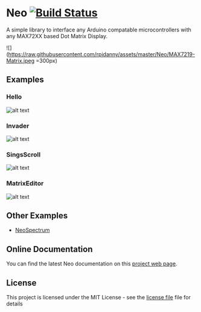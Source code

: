 # Neo [![Build Status](https://travis-ci.org/rpidanny/Neo.svg?branch=develop)](https://travis-ci.org/rpidanny/Neo)

A simple library to interface any Arduino compatable microcontrollers with any MAX72XX based Dot Matrix Display.

![](https://raw.githubusercontent.com/rpidanny/assets/master/Neo/MAX7219-Matrix.jpeg =300px)

## Examples

### Hello  

![alt text](https://raw.githubusercontent.com/rpidanny/assets/master/Neo/Hello.gif "Hello")

### Invader  

![alt text](https://raw.githubusercontent.com/rpidanny/assets/master/Neo/Invader.gif "Invader")

### SingsScroll  

![alt text](https://raw.githubusercontent.com/rpidanny/assets/master/Neo/SignsScroll.gif "SignScroll")

### MatrixEditor  

![alt text](https://raw.githubusercontent.com/rpidanny/assets/master/Neo/MatrixEditor.gif "MatrixEditor")

## Other Examples

- [NeoSpectrum](https://github.com/rpidanny/NeoSpectrum)

## Online Documentation

You can find the latest Neo documentation on this [project web page](https://rpidanny.github.io/Neo/html/annotated.html).

## License

This project is licensed under the MIT License - see the [license file](LICENSE) file for details
